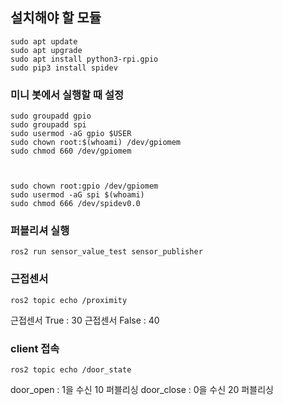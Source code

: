 ## 설치해야 할 모듈 
```
sudo apt update
sudo apt upgrade
sudo apt install python3-rpi.gpio
sudo pip3 install spidev

```

### 미니 봇에서 실행할 때 설정
```
sudo groupadd gpio
sudo groupadd spi
sudo usermod -aG gpio $USER
sudo chown root:$(whoami) /dev/gpiomem
sudo chmod 660 /dev/gpiomem



sudo chown root:gpio /dev/gpiomem 
sudo usermod -aG spi $(whoami)
sudo chmod 666 /dev/spidev0.0      
```
### 퍼블리셔 실행
```
ros2 run sensor_value_test sensor_publisher
```

### 근접센서
```
ros2 topic echo /proximity 
```
근접센서 True  : 30
근접센서 False : 40

### client 접속
```
ros2 topic echo /door_state
```
door_open :  1을 수신      10 퍼블리싱
door_close : 0을 수신      20 퍼블리싱
